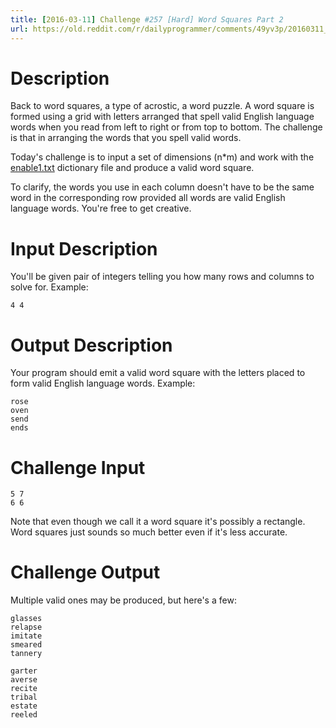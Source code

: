 ```yaml
---
title: [2016-03-11] Challenge #257 [Hard] Word Squares Part 2
url: https://old.reddit.com/r/dailyprogrammer/comments/49yv3p/20160311_challenge_257_hard_word_squares_part_2/
---
```


# Description

Back to word squares, a type of acrostic, a word puzzle. A word square is formed using a grid with letters arranged that spell valid English language words when you read from left to right or from top to bottom. The challenge is that in arranging the words that you spell valid words.

Today's challenge is to input a set of dimensions (n*m) and work with the [enable1.txt](https://github.com/dolph/dictionary/blob/master/enable1.txt) dictionary file and produce a valid word square. 

To clarify, the words you use in each column doesn't have to be the same word in the corresponding row provided all words are valid English language words. You're free to get creative. 

# Input Description

You'll be given pair of integers telling you how many rows and columns to solve for. Example:

    4 4

# Output Description

Your program should emit a valid word square with the letters placed to form valid English language words. Example:

    rose
    oven
    send
    ends

# Challenge Input

    5 7
    6 6

Note that even though we call it a word square it's possibly a rectangle. Word squares just sounds so much better even if it's less accurate.

# Challenge Output

Multiple valid ones may be produced, but here's a few:

    glasses
    relapse
    imitate
    smeared
    tannery

    garter
    averse
    recite
    tribal
    estate
    reeled
